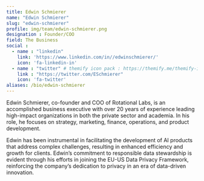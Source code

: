 ```yaml
---
title: Edwin Schmierer
name: "Edwin Schmierer"
slug: "edwin-schmierer"
profile: img/team/edwin-schmierer.png
designation : Founder/COO
field: The Business
social :
  - name : "linkedin"
    link: 'https://www.linkedin.com/in//edwinschmierer/'
    icon: 'fa-linkedin-in'
  - name : "twitter" # themify icon pack : https://themify.me/themify-icons
    link : "https://twitter.com/ESchmierer"
    icon: 'fa-twitter'
aliases: /bio/edwin-schmierer
---
```

Edwin Schmierer, co-founder and COO of Rotational Labs, is an accomplished business executive with over 20 years of experience leading high-impact organizations in both the private sector and academia. In his role, he focuses on strategy, marketing, finance, operations, and product development. 

Edwin has been instrumental in facilitating the development of AI products that address complex challenges, resulting in enhanced efficiency and growth for clients. Edwin’s commitment to responsible data stewardship is evident through his efforts in joining the EU-US Data Privacy Framework, reinforcing the company’s dedication to privacy in an era of data-driven innovation.